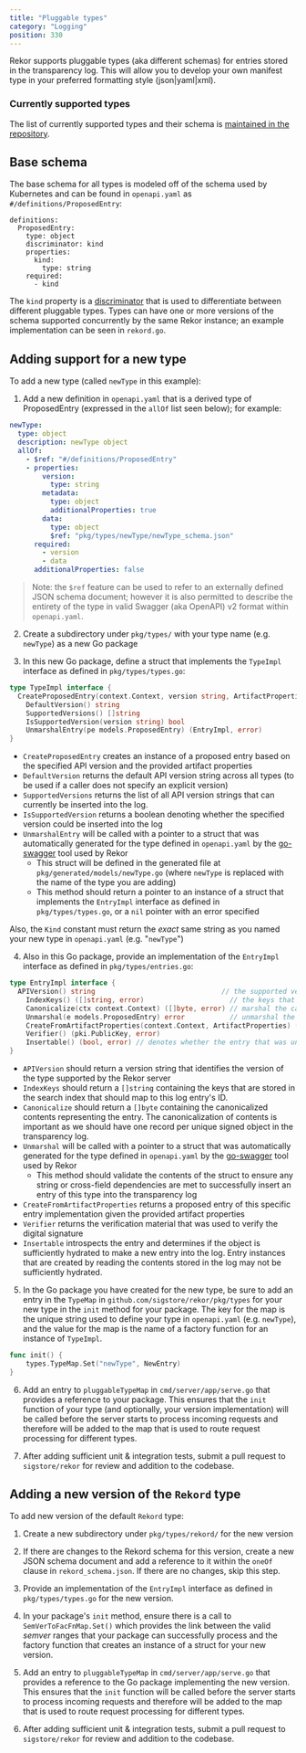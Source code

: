 ```yaml
---
title: "Pluggable types"
category: "Logging"
position: 330
---
```


Rekor supports pluggable types (aka different schemas) for entries stored in the transparency log. This will allow you to develop your own manifest type in your preferred formatting style (json|yaml|xml).

### Currently supported types

The list of currently supported types and their schema is [maintained in the repository](https://github.com/sigstore/rekor/tree/main/pkg/types#currently-supported-types).

## Base schema

The base schema for all types is modeled off of the schema used by Kubernetes and can be found in `openapi.yaml` as `#/definitions/ProposedEntry`:

```
definitions:
  ProposedEntry:
    type: object
    discriminator: kind
    properties:
      kind:
        type: string
    required:
      - kind
```

The `kind` property is a [discriminator](https://github.com/OAI/OpenAPI-Specification/blob/master/versions/2.0.md#fixed-fields-13) that is used to differentiate between different pluggable types. Types can have one or more versions of the schema supported concurrently by the same Rekor instance; an example implementation can be seen in `rekord.go`.

## Adding support for a new type

To add a new type (called `newType` in this example):

1. Add a new definition in `openapi.yaml` that is a derived type of ProposedEntry (expressed in the `allOf` list seen below); for example:

```yaml
newType:
  type: object
  description: newType object
  allOf:
    - $ref: "#/definitions/ProposedEntry"
    - properties:
        version:
          type: string
        metadata:
          type: object
          additionalProperties: true
        data:
          type: object
          $ref: "pkg/types/newType/newType_schema.json"
      required:
        - version
        - data
      additionalProperties: false
```

> Note: the `$ref` feature can be used to refer to an externally defined JSON schema document; however it is also permitted to describe the entirety of the type in valid Swagger (aka OpenAPI) v2 format within `openapi.yaml`.

2. Create a subdirectory under `pkg/types/` with your type name (e.g. `newType`) as a new Go package

3. In this new Go package, define a struct that implements the `TypeImpl` interface as defined in `pkg/types/types.go`:

```go
type TypeImpl interface {
  CreateProposedEntry(context.Context, version string, ArtifactProperties) (models.ProposedEntry, error)
	DefaultVersion() string
	SupportedVersions() []string
	IsSupportedVersion(version string) bool
	UnmarshalEntry(pe models.ProposedEntry) (EntryImpl, error)
}
```

- `CreateProposedEntry` creates an instance of a proposed entry based on the specified API version and the provided artifact properties
- `DefaultVersion` returns the default API version string across all types (to be used if a caller does not specify an explicit version)
- `SupportedVersions` returns the list of all API version strings that can currently be inserted into the log.
- `IsSupportedVersion` returns a boolean denoting whether the specified version could be inserted into the log
- `UnmarshalEntry` will be called with a pointer to a struct that was automatically generated for the type defined in `openapi.yaml` by the [go-swagger](http://github.com/go-swagger/go-swagger) tool used by Rekor
  - This struct will be defined in the generated file at `pkg/generated/models/newType.go` (where `newType` is replaced with the name of the type you are adding)
  - This method should return a pointer to an instance of a struct that implements the `EntryImpl` interface as defined in `pkg/types/types.go`, or a `nil` pointer with an error specified

Also, the `Kind` constant must return the _exact_ same string as you named your new type in `openapi.yaml` (e.g. "`newType`")

4. Also in this Go package, provide an implementation of the `EntryImpl` interface as defined in `pkg/types/entries.go`:

```go
type EntryImpl interface {
  APIVersion() string                               // the supported versions for this implementation
	IndexKeys() ([]string, error)                     // the keys that should be added to the external index for this entry
	Canonicalize(ctx context.Context) ([]byte, error) // marshal the canonical entry to be put into the tlog
	Unmarshal(e models.ProposedEntry) error           // unmarshal the abstract entry into the specific struct for this versioned type
	CreateFromArtifactProperties(context.Context, ArtifactProperties) (models.ProposedEntry, error)
	Verifier() (pki.PublicKey, error)
	Insertable() (bool, error) // denotes whether the entry that was unmarshalled has the writeOnly fields required to validate and insert into the log
}
```

- `APIVersion` should return a version string that identifies the version of the type supported by the Rekor server
- `IndexKeys` should return a `[]string` containing the keys that are stored in the search index that should map to this log entry's ID.
- `Canonicalize` should return a `[]byte` containing the canonicalized contents representing the entry. The canonicalization of contents is important as we should have one record per unique signed object in the transparency log.
- `Unmarshal` will be called with a pointer to a struct that was automatically generated for the type defined in `openapi.yaml` by the [go-swagger](http://github.com/go-swagger/go-swagger) tool used by Rekor
  - This method should validate the contents of the struct to ensure any string or cross-field dependencies are met to successfully insert an entry of this type into the transparency log
- `CreateFromArtifactProperties` returns a proposed entry of this specific entry implementation given the provided artifact properties
- `Verifier` returns the verification material that was used to verify the digital signature
- `Insertable` introspects the entry and determines if the object is sufficiently hydrated to make a new entry into the log. Entry instances that are created by reading the contents stored in the log may not be sufficiently hydrated.

5. In the Go package you have created for the new type, be sure to add an entry in the `TypeMap` in `github.com/sigstore/rekor/pkg/types` for your new type in the `init` method for your package. The key for the map is the unique string used to define your type in `openapi.yaml` (e.g. `newType`), and the value for the map is the name of a factory function for an instance of `TypeImpl`.

```go
func init() {
	types.TypeMap.Set("newType", NewEntry)
}
```

6. Add an entry to `pluggableTypeMap` in `cmd/server/app/serve.go` that provides a reference to your package. This ensures that the `init` function of your type (and optionally, your version implementation) will be called before the server starts to process incoming requests and therefore will be added to the map that is used to route request processing for different types.

7. After adding sufficient unit & integration tests, submit a pull request to `sigstore/rekor` for review and addition to the codebase.

## Adding a new version of the `Rekord` type

To add new version of the default `Rekord` type:

1. Create a new subdirectory under `pkg/types/rekord/` for the new version

2. If there are changes to the Rekord schema for this version, create a new JSON schema document and add a reference to it within the `oneOf` clause in `rekord_schema.json`. If there are no changes, skip this step.

3. Provide an implementation of the `EntryImpl` interface as defined in `pkg/types/types.go` for the new version.

4. In your package's `init` method, ensure there is a call to `SemVerToFacFnMap.Set()` which provides the link between the valid _semver_ ranges that your package can successfully process and the factory function that creates an instance of a struct for your new version.

5. Add an entry to `pluggableTypeMap` in `cmd/server/app/serve.go` that provides a reference to the Go package implementing the new version. This ensures that the `init` function will be called before the server starts to process incoming requests and therefore will be added to the map that is used to route request processing for different types.

6. After adding sufficient unit & integration tests, submit a pull request to `sigstore/rekor` for review and addition to the codebase.
